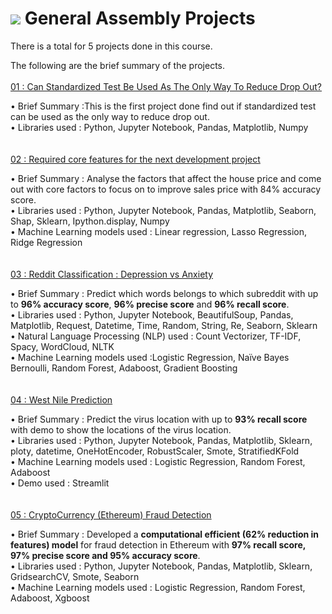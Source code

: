 # ![](https://ga-dash.s3.amazonaws.com/production/assets/logo-9f88ae6c9c3871690e33280fcf557f33.png) General Assembly Projects

There is a total for 5 projects done in this course.

The following are the brief summary of the projects.
<br><br>
[01 : Can Standardized Test Be Used As The Only Way To Reduce Drop Out?](https://github.com/Jimmy-Sudoku/General-Assembly-Projects/tree/main/01_Project%2001-Standardized%20test)

• Brief Summary :This is the first project done find out if standardized test can be used as the only way to reduce drop out.
<br>• Libraries used : Python, Jupyter Notebook, Pandas, Matplotlib, Numpy
<br><br><br>
[02 : Required core features for the next development project](https://github.com/Jimmy-Sudoku/General-Assembly-Projects/tree/main/02_Project%2002-House%20Price%20Prediction)

• Brief Summary : Analyse the factors that affect the house price and come out with core factors to focus on to improve sales price with 84% accuracy score.
<br>• Libraries used : Python, Jupyter Notebook, Pandas, Matplotlib, Seaborn, Shap, Sklearn, Ipython.display, Numpy
<br>• Machine Learning models used : Linear regression, Lasso Regression, Ridge Regression
<br><br><br>
[03 : Reddit Classification : Depression vs Anxiety](https://github.com/Jimmy-Sudoku/General-Assembly-Projects/tree/main/03_Project%2003-Reddit%20Classifications)

• Brief Summary : Predict which words belongs to which subreddit with up to **96% accuracy score**, **96% precise score** and **96% recall score**.
<br>• Libraries used : Python, Jupyter Notebook, BeautifulSoup, Pandas, Matplotlib, Request, Datetime, Time, Random, String, Re, Seaborn, Sklearn
<br>• Natural Language Processing (NLP) used : Count Vectorizer, TF-IDF, Spacy, WordCloud, NLTK
<br>• Machine Learning models used :Logistic Regression, Naïve Bayes Bernoulli, Random Forest, Adaboost, Gradient Boosting
<br><br><br>
[04 : West Nile Prediction](https://github.com/Jimmy-Sudoku/General-Assembly-Projects/tree/main/04-Project%2004-West%20Nile%20Virus)

• Brief Summary : Predict the virus location with up to **93% recall score** with demo to show the locations of the virus location.
<br>• Libraries used : Python, Jupyter Notebook, Pandas, Matplotlib, Sklearn, ploty, datetime, OneHotEncoder, RobustScaler, Smote, StratifiedKFold
<br>• Machine Learning models used : Logistic Regression, Random Forest, Adaboost
<br>• Demo used : Streamlit
<br><br><br>
[05 : CryptoCurrency (Ethereum) Fraud Detection](https://github.com/Jimmy-Sudoku/General-Assembly-Projects/tree/main/05%20Capstone%20Project%20-%20Crypto%20Fraud%20Detection)

• Brief Summary : Developed a **computational efficient (62% reduction in features) model** for fraud detection in Ethereum with **97% recall score, 97% precise score and 95% accuracy score**.
<br>• Libraries used : Python, Jupyter Notebook, Pandas, Matplotlib, Sklearn, GridsearchCV, Smote, Seaborn
<br>• Machine Learning models used : Logistic Regression, Random Forest, Adaboost, Xgboost
